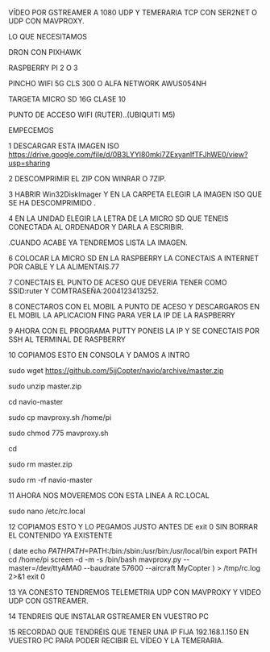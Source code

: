 VÍDEO POR GSTREAMER A 1080 UDP Y TEMERARIA TCP CON SER2NET O UDP CON MAVPROXY.

LO QUE NECESITAMOS

DRON CON PIXHAWK

RASPBERRY PI 2 O 3

PINCHO WIFI 5G CLS 300 O ALFA NETWORK AWUS054NH

TARGETA MICRO SD 16G CLASE 10

PUNTO DE ACCESO WIFI (RUTER)..(UBIQUITI M5)

EMPECEMOS

1 DESCARGAR ESTA IMAGEN ISO https://drive.google.com/file/d/0B3LYYl80mki7ZExyanlfTFJhWE0/view?usp=sharing

2 DESCOMPRIMIR EL ZIP CON WINRAR O 7ZIP.

3 HABRIR Win32DiskImager Y EN LA CARPETA ELEGIR LA IMAGEN ISO QUE SE HA DESCOMPRIMIDO .

4 EN LA UNIDAD ELEGIR LA LETRA DE LA MICRO SD QUE TENEIS CONECTADA AL ORDENADOR Y DARLA A ESCRIBIR.

.CUANDO ACABE YA TENDREMOS LISTA LA IMAGEN.

6 COLOCAR LA MICRO SD EN LA RASPBERRY LA CONECTAIS A INTERNET POR CABLE Y LA ALIMENTAIS.77

7 CONECTAIS EL PUNTO DE ACESO QUE DEVERIA TENER COMO SSID:ruter Y COMTRASEÑA:2004123413252.

8 CONECTAROS CON EL MOBIL A PUNTO DE ACESO Y DESCARGAROS EN EL MOBIL LA APLICACION FING PARA VER LA IP DE LA RASPBERRY

9 AHORA CON EL PROGRAMA PUTTY PONEIS LA IP Y SE CONECTAIS POR SSH AL TERMINAL DE RASPBERRY

10 COPIAMOS ESTO EN CONSOLA Y DAMOS A INTRO

sudo wget https://github.com/5jjCopter/navio/archive/master.zip

sudo unzip master.zip

cd navio-master

sudo cp mavproxy.sh /home/pi

sudo chmod 775 mavproxy.sh

cd 

sudo rm master.zip

sudo rm -rf navio-master

11 AHORA NOS MOVEREMOS CON ESTA LINEA A RC.LOCAL

sudo nano /etc/rc.local

12 COPIAMOS ESTO Y LO PEGAMOS JUSTO ANTES DE exit 0 SIN BORRAR EL CONTENIDO YA EXISTENTE

(
date
echo $PATH
PATH=$PATH:/bin:/sbin:/usr/bin:/usr/local/bin
export PATH
cd /home/pi
screen -d -m -s /bin/bash mavproxy.py --master=/dev/ttyAMA0 --baudrate 57600 --aircraft MyCopter
) > /tmp/rc.log 2>&1
exit 0

13 YA CONESTO TENDREMOS TELEMETRIA UDP CON MAVPROXY Y VIDEO UDP CON GSTREAMER.

14 TENDREIS QUE INSTALAR GSTREAMER EN VUESTRO PC 

15 RECORDAD QUE TENDRÉIS QUE TENER UNA IP FIJA 192.168.1.150 EN VUESTRO PC PARA PODER RECIBIR EL VÍDEO Y LA TEMERARIA.



